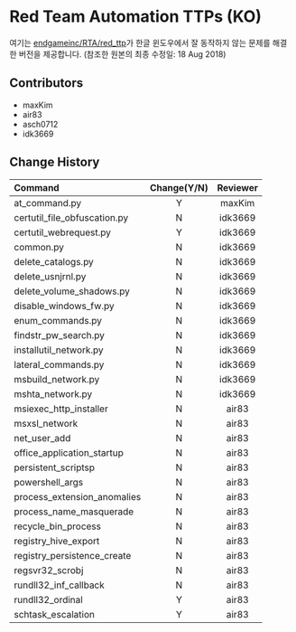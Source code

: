 # Red Team Automation TTPs (KO)
여기는 [endgameinc/RTA/red_ttp](https://github.com/endgameinc/RTA/tree/master/red_ttp)가 한글 윈도우에서 잘 동작하지 않는 문제를 해결한 버전을 제공합니다. (참조한 원본의 최종 수정일: 18 Aug 2018)

## Contributors
* maxKim
* air83
* asch0712
* idk3669

## Change History
|Command |Change(Y/N)|Reviewer|
|:---------------------|:-------------------------:|:--------------------:|
|at_command.py | Y|maxKim|
|certutil_file_obfuscation.py | N|idk3669|
|certutil_webrequest.py | Y|idk3669|
|common.py | N|idk3669|
|delete_catalogs.py | N|idk3669|
|delete_usnjrnl.py | N|idk3669|
|delete_volume_shadows.py | N|idk3669|
|disable_windows_fw.py | N|idk3669|
|enum_commands.py | N|idk3669|
|findstr_pw_search.py | N|idk3669|
|installutil_network.py | N|idk3669|
|lateral_commands.py | N|idk3669|
|msbuild_network.py | N|idk3669|
|mshta_network.py | N|idk3669|
|msiexec_http_installer | N|air83|
|msxsl_network | N|air83|
|net_user_add | N|air83|
|office_application_startup | N|air83|
|persistent_scriptsp | N|air83|
|powershell_args | N|air83|
|process_extension_anomalies | N|air83|
|process_name_masquerade | N|air83|
|recycle_bin_process | N|air83|
|registry_hive_export | N|air83|
|registry_persistence_create | N|air83|
|regsvr32_scrobj| N|air83|
|rundll32_inf_callback| N|air83|
|rundll32_ordinal| Y|air83|
|schtask_escalation| Y|air83|
